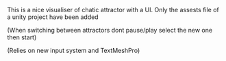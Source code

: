 This is a nice visualiser of chatic attractor with a UI. Only the assests file of a unity project have been added

(When switching between attractors dont pause/play select the new one then start)

(Relies on new input system and TextMeshPro)
